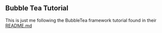 ## Bubble Tea Tutorial

This is just me following the BubbleTea framework tutorial found in their [README.md](https://github.com/charmbracelet/bubbletea/blob/master/README.md)
